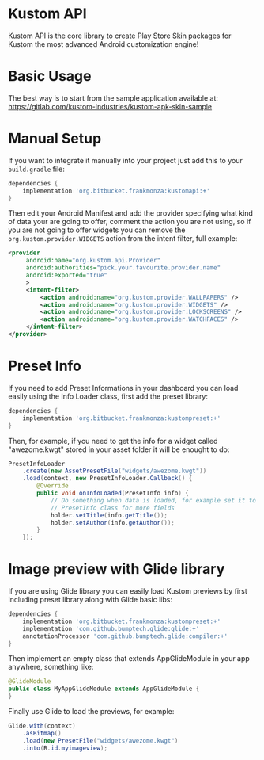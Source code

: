 # Kustom API #
Kustom API is the core library to create Play Store Skin packages for Kustom the most advanced 
Android customization engine!

# Basic Usage
The best way is to start from the sample application available at: 
https://gitlab.com/kustom-industries/kustom-apk-skin-sample

# Manual Setup
If you want to integrate it manually into your project just add this to your `build.gradle` file:
```gradle
dependencies {
    implementation 'org.bitbucket.frankmonza:kustomapi:+'
}
```

Then edit your Android Manifest and add the provider specifying what kind of data your are going to 
offer, comment the action you are not using, so if you are not going to offer widgets you can
remove the `org.kustom.provider.WIDGETS` action from the intent filter, full example:
```xml
<provider
     android:name="org.kustom.api.Provider"
     android:authorities="pick.your.favourite.provider.name"
     android:exported="true"
     >
     <intent-filter>
         <action android:name="org.kustom.provider.WALLPAPERS" />
         <action android:name="org.kustom.provider.WIDGETS" />
         <action android:name="org.kustom.provider.LOCKSCREENS" />
         <action android:name="org.kustom.provider.WATCHFACES" />
     </intent-filter>
</provider>
```

# Preset Info
If you need to add Preset Informations in your dashboard you can load easily using the Info Loader 
class, first add the preset library:
```gradle
dependencies {
    implementation 'org.bitbucket.frankmonza:kustompreset:+'
}
```

Then, for example, if you need to get the info for a widget called "awezome.kwgt" stored in your 
asset folder it will be enought to do:
```java
PresetInfoLoader
    .create(new AssetPresetFile("widgets/awezome.kwgt"))
    .load(context, new PresetInfoLoader.Callback() {
        @Override
        public void onInfoLoaded(PresetInfo info) {
            // Do something when data is loaded, for example set it to a recycle view holder, check 
            // PresetInfo class for more fields
            holder.setTitle(info.getTitle());
            holder.setAuthor(info.getAuthor());
        } 
    });
```

# Image preview with Glide library
If you are using Glide library you can easily load Kustom previews by first including preset 
library along with Glide basic libs:
```gradle
dependencies {
    implementation 'org.bitbucket.frankmonza:kustompreset:+'
    implementation 'com.github.bumptech.glide:glide:+'
    annotationProcessor 'com.github.bumptech.glide:compiler:+'
}
```

Then implement an empty class that extends AppGlideModule in your app anywhere, something like:
```java
@GlideModule
public class MyAppGlideModule extends AppGlideModule {
}
```

Finally use Glide to load the previews, for example:
```java
Glide.with(context)
    .asBitmap()
    .load(new PresetFile("widgets/awezome.kwgt")
    .into(R.id.myimageview);
```
